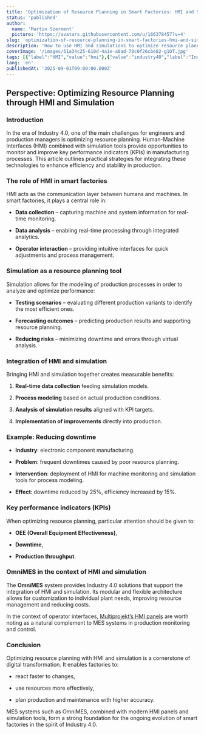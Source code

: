 ```yaml
---
title: 'Optimization of Resource Planning in Smart Factories: HMI and Simulation'
status: 'published'
author:
  name: 'Martin Szerment'
  picture: 'https://avatars.githubusercontent.com/u/166378457?v=4'
slug: 'optimization-of-resource-planning-in-smart-factories-hmi-and-simulation'
description: 'How to use HMI and simulations to optimize resource planning in smart factories and improve production KPIs.'
coverImage: '/images/51a34c25-610d-4a1e-a0ad-79c0f26cbe82-g1OT.jpg'
tags: [{"label":"HMI","value":"hmi"},{"value":"industry40","label":"Industry 4.0"},{"value":"Industry 5.0","label":"Industry 5.0"}]
lang: 'en'
publishedAt: '2025-09-01T09:00:00.000Z'
---
```


## Perspective: Optimizing Resource Planning through HMI and Simulation

### Introduction

In the era of Industry 4.0, one of the main challenges for engineers and production managers is optimizing resource planning. Human-Machine Interfaces (HMI) combined with simulation tools provide opportunities to monitor and improve key performance indicators (KPIs) in manufacturing processes. This article outlines practical strategies for integrating these technologies to enhance efficiency and stability in production.

### The role of HMI in smart factories

HMI acts as the communication layer between humans and machines. In smart factories, it plays a central role in:

- **Data collection** – capturing machine and system information for real-time monitoring.

- **Data analysis** – enabling real-time processing through integrated analytics.

- **Operator interaction** – providing intuitive interfaces for quick adjustments and process management.

### Simulation as a resource planning tool

Simulation allows for the modeling of production processes in order to analyze and optimize performance:

- **Testing scenarios** – evaluating different production variants to identify the most efficient ones.

- **Forecasting outcomes** – predicting production results and supporting resource planning.

- **Reducing risks** – minimizing downtime and errors through virtual analysis.

### Integration of HMI and simulation

Bringing HMI and simulation together creates measurable benefits:

1. **Real-time data collection** feeding simulation models.

2. **Process modeling** based on actual production conditions.

3. **Analysis of simulation results** aligned with KPI targets.

4. **Implementation of improvements** directly into production.

### Example: Reducing downtime

- **Industry**: electronic component manufacturing.

- **Problem**: frequent downtimes caused by poor resource planning.

- **Intervention**: deployment of HMI for machine monitoring and simulation tools for process modeling.

- **Effect**: downtime reduced by 25%, efficiency increased by 15%.

### Key performance indicators (KPIs)

When optimizing resource planning, particular attention should be given to:

- **OEE (Overall Equipment Effectiveness)**,

- **Downtime**,

- **Production throughput**.

### OmniMES in the context of HMI and simulation

The **OmniMES** system provides Industry 4.0 solutions that support the integration of HMI and simulation. Its modular and flexible architecture allows for customization to individual plant needs, improving resource management and reducing costs.

In the context of operator interfaces, [Multiprojekt’s HMI panels](https://www.multiprojekt.pl/sterowanie/panele-operatorskie-hmi/?utm_source=chatgpt.com) are worth noting as a natural complement to MES systems in production monitoring and control.

### Conclusion

Optimizing resource planning with HMI and simulation is a cornerstone of digital transformation. It enables factories to:

- react faster to changes,

- use resources more effectively,

- plan production and maintenance with higher accuracy.

MES systems such as OmniMES, combined with modern HMI panels and simulation tools, form a strong foundation for the ongoing evolution of smart factories in the spirit of Industry 4.0.